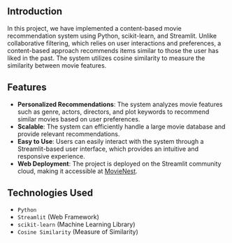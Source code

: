 ## Introduction

In this project, we have implemented a content-based movie recommendation system using Python, scikit-learn, and Streamlit. Unlike collaborative filtering, which relies on user interactions and preferences, a content-based approach recommends items similar to those the user has liked in the past. The system utilizes cosine similarity to measure the similarity between movie features.

## Features

- **Personalized Recommendations**: The system analyzes movie features such as genre, actors, directors, and plot keywords to recommend similar movies based on user preferences.
- **Scalable**: The system can efficiently handle a large movie database and provide relevant recommendations.
- **Easy to Use**: Users can easily interact with the system through a Streamlit-based user interface, which provides an intuitive and responsive experience.
- **Web Deployment**: The project is deployed on the Streamlit community cloud, making it accessible at [MovieNest](https://movienest.streamlit.app/).

## Technologies Used

- `Python`
- `Streamlit` (Web Framework)
- `scikit-learn` (Machine Learning Library)
- `Cosine Similarity` (Measure of Similarity)
